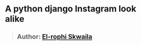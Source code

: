 # A python django Instagram look alike

>## Author: [El-rophi Skwaila](https://github.com/Elrophi/django-gallery)
